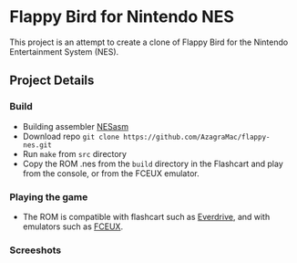 # Flappy Bird for Nintendo NES

This project is an attempt to create a clone of Flappy Bird for the Nintendo
Entertainment System (NES).

## Project Details

### Build
- Building assembler [NESasm](https://github.com/AzagraMac/nesasm)
- Download repo `git clone https://github.com/AzagraMac/flappy-nes.git`
- Run `make` from `src` directory
- Copy the ROM .nes from the `build` directory in the Flashcart and play from the console, or from the FCEUX emulator.

### Playing the game
- The ROM is compatible with flashcart such as [Everdrive](https://krikzz.com/), and with emulators such as [FCEUX](https://github.com/TASEmulators/fceux).

### Screeshots

